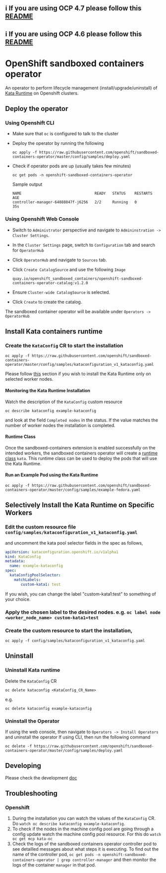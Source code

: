 ## :information_source: If you are using OCP 4.7 please follow this [README](https://github.com/openshift/sandboxed-containers-operator/blob/release-4.7/README.md)
## :information_source: If you are using OCP 4.6 please follow this [README](https://github.com/openshift/sandboxed-containers-operator/blob/release-4.6/README.md)

# OpenShift sandboxed containers operator

An operator to perform lifecycle management (install/upgrade/uninstall) of [Kata Runtime](https://katacontainers.io/) on Openshift clusters.

## Deploy the operator

### Using Openshift CLI

- Make sure that `oc` is configured to talk to the cluster
- Deploy the operator by running the following
  ```
  oc apply -f https://raw.githubusercontent.com/openshift/sandboxed-containers-operator/master/config/samples/deploy.yaml 
  ```

- Check if operator pods are up (usually takes few minutes)
  ```
  oc get pods -n openshift-sandboxed-containers-operator
  ```
  Sample output
  ```
  NAME                                 READY   STATUS    RESTARTS   AGE
  controller-manager-64888847f-j6256   2/2     Running   0          35s
  ```

### Using Openshift Web Console

- Switch to `Administrator` perspective and navigate to `Admininstration -> Cluster Settings`.
- In the `Cluster Settings` page, switch to `Configuration` tab and search for `OperatorHub`
- Click `OperatorHub` and navigate to `Sources` tab.
- Click `Create CatalogSource` and use the following `Image`
  ```
  quay.io/openshift_sandboxed_containers/openshift-sandboxed-containers-operator-catalog:v1.2.0
  ```

- Ensure `Cluster-wide CatalogSource` is selected.

- Click `Create` to create the catalog. 

The sandboxed container operator will be available under `Operators -> OperatorHub`


## Install Kata containers runtime

### Create the `KataConfig` CR to start the installation
  
``` 
oc apply -f https://raw.githubusercontent.com/openshift/sandboxed-containers-operator/master/config/samples/kataconfiguration_v1_kataconfig.yaml
```

Please follow [this](#selectively-install-the-kata-runtime-on-specific-workers) section if you wish to install the Kata Runtime only on selected worker nodes.

#### Monitoring the Kata Runtime Installation
Watch the description of the `KataConfig` custom resource
```
oc describe kataconfig example-kataconfig
```
and look at the field `Completed nodes` in the status. If the value matches the number of worker nodes the installation is completed.

#### Runtime Class
Once the sandboxed-containers extension is enabled successfully on the intended workers, the sandboxed containers operator will create a [runtime class](https://kubernetes.io/docs/concepts/containers/runtime-class/) `kata`. This runtime class can be used to deploy the pods that will use the Kata Runtime.

#### Run an Example Pod using the Kata Runtime
```
oc apply -f https://raw.githubusercontent.com/openshift/sandboxed-containers-operator/master/config/samples/example-fedora.yaml
```  

## Selectively Install the Kata Runtime on Specific Workers

### Edit the custom resource file `config/samples/kataconfiguration_v1_kataconfig.yaml`
   and uncomment the kata pool selector fields in the spec as follows,

   ```yaml
   apiVersion: kataconfiguration.openshift.io/v1alpha1
   kind: KataConfig
   metadata:
     name: example-kataconfig
   spec:
     kataConfigPoolSelector:
       matchLabels:
          custom-kata1: test
   ```

   If you wish, you can change the label "custom-kata1:test" to something of your choice.

### Apply the chosen label to the desired nodes. e.g. `oc label node <worker_node_name> custom-kata1=test`

### Create the custom resource to start the installation,
   ```
   oc apply -f config/samples/kataconfiguration_v1_kataconfig.yaml
   ```

## Uninstall

### Uninstall Kata runtime
Delete the `KataConfig` CR
```
oc delete kataconfig <KataConfig_CR_Name>
```
e.g.
```
oc delete kataconfig example-kataconfig
```

### Uninstall the Operator

If using the web console, then navigate to `Operators -> Install Operators` and uninstall the operator
If using CLI, then run the following command
```
oc delete -f https://raw.githubusercontent.com/openshift/sandboxed-containers-operator/master/config/samples/deploy.yaml
```

## Developing
Please check the development [doc](./docs/DEVELOPMENT.md)

## Troubleshooting

### Openshift
1. During the installation you can watch the values of the `KataConfig` CR. Do `watch oc describe kataconfig example-kataconfig`.
2. To check if the nodes in the machine config pool are going through a config update watch the machine config pool resource. For this do `watch oc get mcp kata-oc`
3. Check the logs of the sandboxed containers operator controller pod to see detailled messages about what steps it is executing. To find out the name of the controller pod, `oc get pods -n openshift-sandboxed-containers-operator | grep controller-manager` and then monitor the logs of the container `manager` in that pod.


